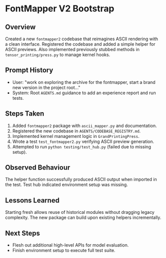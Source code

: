# FontMapper V2 Bootstrap

## Overview
Created a new `fontmapper2` codebase that reimagines ASCII rendering with a
clean interface. Registered the codebase and added a simple helper for ASCII
previews. Also implemented previously stubbed methods in
`tensor_printing/press.py` to manage kernel hooks.

## Prompt History
- User: "work on exploring the archive for the fontmapper, start a brand new version in the project root..."
- System: Root `AGENTS.md` guidance to add an experience report and run tests.

## Steps Taken
1. Added `fontmapper2` package with `ascii_mapper.py` and documentation.
2. Registered the new codebase in `AGENTS/CODEBASE_REGISTRY.md`.
3. Implemented kernel management logic in `GrandPrintingPress`.
4. Wrote a test `test_fontmapper2.py` verifying ASCII preview generation.
5. Attempted to run `python testing/test_hub.py` (failed due to missing setup).

## Observed Behaviour
The helper function successfully produced ASCII output when imported in the test.
Test hub indicated environment setup was missing.

## Lessons Learned
Starting fresh allows reuse of historical modules without dragging legacy
complexity. The new package can build upon existing helpers incrementally.

## Next Steps
- Flesh out additional high-level APIs for model evaluation.
- Finish environment setup to execute full test suite.
